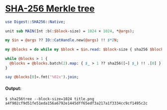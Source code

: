 [1]: https://rosettacode.org/wiki/SHA-256_Merkle_tree

# [SHA-256 Merkle tree][1]

```perl
use Digest::SHA256::Native;
 
unit sub MAIN(Int :b(:$block-size) = 1024 × 1024, *@args);
 
my $in = @args ?? IO::CatHandle.new(@args) !! $*IN;
 
my @blocks = do while my $block = $in.read: $block-size { sha256 $block };
 
while @blocks > 1 {
  @blocks = @blocks.batch(2).map: { $_ > 1 ?? sha256([~] $_) !! .[0] }
}
 
say @blocks[0]».fmt('%02x').join;
```

#### Output:
```
$ sha256tree --block-size=1024 title.png
a4f902cf9d51fe51eda156a6792e1445dff65edf3a217a1f3334cc9cf1495c2c
```
